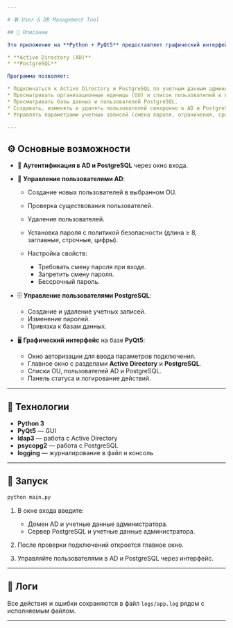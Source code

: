 ```yaml
---

# 🛠 User & DB Management Tool

## 📌 Описание

Это приложение на **Python + PyQt5** предоставляет графический интерфейс для управления пользователями одновременно в:

* **Active Directory (AD)**
* **PostgreSQL**

Программа позволяет:

* Подключаться к Active Directory и PostgreSQL по учетным данным администратора.
* Просматривать организационные единицы (OU) и список пользователей в AD.
* Просматривать базы данных и пользователей PostgreSQL.
* Создавать, изменять и удалять пользователей синхронно в AD и PostgreSQL.
* Управлять параметрами учетных записей (смена пароля, ограничения, срок действия).

---
```


## ⚙️ Основные возможности

* 🔑 **Аутентификация в AD и PostgreSQL** через окно входа.
* 👥 **Управление пользователями AD**:

  * Создание новых пользователей в выбранном OU.
  * Проверка существования пользователей.
  * Удаление пользователей.
  * Установка пароля с политикой безопасности (длина ≥ 8, заглавные, строчные, цифры).
  * Настройка свойств:

    * Требовать смену пароля при входе.
    * Запретить смену пароля.
    * Бессрочный пароль.
* 🗄 **Управление пользователями PostgreSQL**:

  * Создание и удаление учетных записей.
  * Изменение паролей.
  * Привязка к базам данных.
* 🖥 **Графический интерфейс** на базе **PyQt5**:

  * Окно авторизации для ввода параметров подключения.
  * Главное окно с разделами **Active Directory** и **PostgreSQL**.
  * Списки OU, пользователей AD и PostgreSQL.
  * Панель статуса и логирование действий.

---

## 🧩 Технологии

* **Python 3**
* **PyQt5** — GUI
* **ldap3** — работа с Active Directory
* **psycopg2** — работа с PostgreSQL
* **logging** — журналирование в файл и консоль

---

## 🚀 Запуск

```bash
python main.py
```

1. В окне входа введите:

   * Домен AD и учетные данные администратора.
   * Сервер PostgreSQL и учетные данные администратора.
2. После проверки подключений откроется главное окно.
3. Управляйте пользователями в AD и PostgreSQL через интерфейс.

---

## 📝 Логи

Все действия и ошибки сохраняются в файл `logs/app.log` рядом с исполняемым файлом.

---
